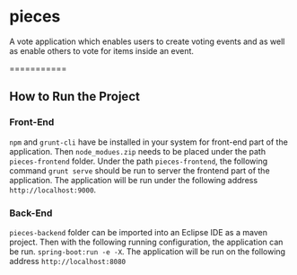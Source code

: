 # pieces
A vote application which enables users to create voting events and as well as enable others to vote for items inside an event.

===========

## How to Run the Project
### Front-End
`npm` and `grunt-cli` have be installed in your system for front-end part of the application.
Then `node_modues.zip` needs to be placed under the path `pieces-frontend` folder.
Under the path `pieces-frontend`, the following command `grunt serve` should be run to server the frontend part of the application.
The application will be run under the following address `http://localhost:9000`.

### Back-End
`pieces-backend` folder can be imported into an Eclipse IDE as a maven project. Then with the following running configuration, the application can be run. `spring-boot:run -e -X`.
The application will be run on the following address `http://localhost:8080`



